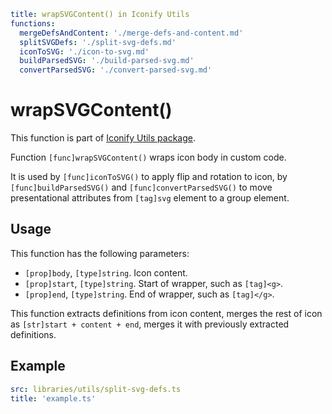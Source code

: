 ```yaml
title: wrapSVGContent() in Iconify Utils
functions:
  mergeDefsAndContent: './merge-defs-and-content.md'
  splitSVGDefs: './split-svg-defs.md'
  iconToSVG: './icon-to-svg.md'
  buildParsedSVG: './build-parsed-svg.md'
  convertParsedSVG: './convert-parsed-svg.md'
```

# wrapSVGContent()

This function is part of [Iconify Utils package](./index.md).

Function `[func]wrapSVGContent()` wraps icon body in custom code. 

It is used by `[func]iconToSVG()` to apply flip and rotation to icon,
by `[func]buildParsedSVG()` and `[func]convertParsedSVG()` to move presentational
attributes from `[tag]svg` element to a group element.

## Usage

This function has the following parameters:

- `[prop]body`, `[type]string`. Icon content.
- `[prop]start`, `[type]string`. Start of wrapper, such as `[tag]<g>`.
- `[prop]end`, `[type]string`. End of wrapper, such as `[tag]</g>`.

This function extracts definitions from icon content, merges the rest of icon as `[str]start + content + end`,
merges it with previously extracted definitions.

## Example

```yaml
src: libraries/utils/split-svg-defs.ts
title: 'example.ts'
```
